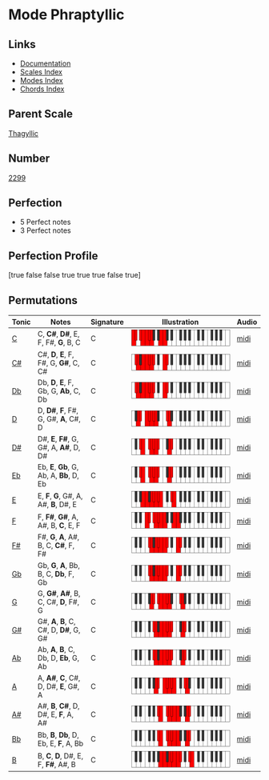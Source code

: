 # Mode Phraptyllic

## Links

- [Documentation](index.md)
- [Scales Index](Scales.md)
- [Modes Index](Modes.md)
- [Chords Index](Chords.md)

## Parent Scale

[Thagyllic](ScaleThagyllic.md)

## Number

[2299](https://ianring.com/musictheory/scales/2299)

## Perfection

- 5 Perfect notes
- 3 Perfect notes

## Perfection Profile

[true false false true true true false true]

## Permutations

| Tonic | Notes | Signature | Illustration | Audio |
|-------|-------|-----------|--------------|-------|
| [C](ModeCNaturalPhraptyllic.md) | C, **C#**, **D#**, E, F, F#, **G**, B, C | C | ![CNaturalPhraptyllic](ModeCNaturalPhraptyllic.png) | [midi](https://github.com/edipermadi/music/blob/main/docs/ModeCNaturalPhraptyllic.mid?raw=true) |
| [C#](ModeCSharpPhraptyllic.md) | C#, **D**, **E**, F, F#, G, **G#**, C, C# | C | ![CSharpPhraptyllic](ModeCSharpPhraptyllic.png) | [midi](https://github.com/edipermadi/music/blob/main/docs/ModeCSharpPhraptyllic.mid?raw=true) |
| [Db](ModeDFlatPhraptyllic.md) | Db, **D**, **E**, F, Gb, G, **Ab**, C, Db | C | ![DFlatPhraptyllic](ModeDFlatPhraptyllic.png) | [midi](https://github.com/edipermadi/music/blob/main/docs/ModeDFlatPhraptyllic.mid?raw=true) |
| [D](ModeDNaturalPhraptyllic.md) | D, **D#**, **F**, F#, G, G#, **A**, C#, D | C | ![DNaturalPhraptyllic](ModeDNaturalPhraptyllic.png) | [midi](https://github.com/edipermadi/music/blob/main/docs/ModeDNaturalPhraptyllic.mid?raw=true) |
| [D#](ModeDSharpPhraptyllic.md) | D#, **E**, **F#**, G, G#, A, **A#**, D, D# | C | ![DSharpPhraptyllic](ModeDSharpPhraptyllic.png) | [midi](https://github.com/edipermadi/music/blob/main/docs/ModeDSharpPhraptyllic.mid?raw=true) |
| [Eb](ModeEFlatPhraptyllic.md) | Eb, **E**, **Gb**, G, Ab, A, **Bb**, D, Eb | C | ![EFlatPhraptyllic](ModeEFlatPhraptyllic.png) | [midi](https://github.com/edipermadi/music/blob/main/docs/ModeEFlatPhraptyllic.mid?raw=true) |
| [E](ModeENaturalPhraptyllic.md) | E, **F**, **G**, G#, A, A#, **B**, D#, E | C | ![ENaturalPhraptyllic](ModeENaturalPhraptyllic.png) | [midi](https://github.com/edipermadi/music/blob/main/docs/ModeENaturalPhraptyllic.mid?raw=true) |
| [F](ModeFNaturalPhraptyllic.md) | F, **F#**, **G#**, A, A#, B, **C**, E, F | C | ![FNaturalPhraptyllic](ModeFNaturalPhraptyllic.png) | [midi](https://github.com/edipermadi/music/blob/main/docs/ModeFNaturalPhraptyllic.mid?raw=true) |
| [F#](ModeFSharpPhraptyllic.md) | F#, **G**, **A**, A#, B, C, **C#**, F, F# | C | ![FSharpPhraptyllic](ModeFSharpPhraptyllic.png) | [midi](https://github.com/edipermadi/music/blob/main/docs/ModeFSharpPhraptyllic.mid?raw=true) |
| [Gb](ModeGFlatPhraptyllic.md) | Gb, **G**, **A**, Bb, B, C, **Db**, F, Gb | C | ![GFlatPhraptyllic](ModeGFlatPhraptyllic.png) | [midi](https://github.com/edipermadi/music/blob/main/docs/ModeGFlatPhraptyllic.mid?raw=true) |
| [G](ModeGNaturalPhraptyllic.md) | G, **G#**, **A#**, B, C, C#, **D**, F#, G | C | ![GNaturalPhraptyllic](ModeGNaturalPhraptyllic.png) | [midi](https://github.com/edipermadi/music/blob/main/docs/ModeGNaturalPhraptyllic.mid?raw=true) |
| [G#](ModeGSharpPhraptyllic.md) | G#, **A**, **B**, C, C#, D, **D#**, G, G# | C | ![GSharpPhraptyllic](ModeGSharpPhraptyllic.png) | [midi](https://github.com/edipermadi/music/blob/main/docs/ModeGSharpPhraptyllic.mid?raw=true) |
| [Ab](ModeAFlatPhraptyllic.md) | Ab, **A**, **B**, C, Db, D, **Eb**, G, Ab | C | ![AFlatPhraptyllic](ModeAFlatPhraptyllic.png) | [midi](https://github.com/edipermadi/music/blob/main/docs/ModeAFlatPhraptyllic.mid?raw=true) |
| [A](ModeANaturalPhraptyllic.md) | A, **A#**, **C**, C#, D, D#, **E**, G#, A | C | ![ANaturalPhraptyllic](ModeANaturalPhraptyllic.png) | [midi](https://github.com/edipermadi/music/blob/main/docs/ModeANaturalPhraptyllic.mid?raw=true) |
| [A#](ModeASharpPhraptyllic.md) | A#, **B**, **C#**, D, D#, E, **F**, A, A# | C | ![ASharpPhraptyllic](ModeASharpPhraptyllic.png) | [midi](https://github.com/edipermadi/music/blob/main/docs/ModeASharpPhraptyllic.mid?raw=true) |
| [Bb](ModeBFlatPhraptyllic.md) | Bb, **B**, **Db**, D, Eb, E, **F**, A, Bb | C | ![BFlatPhraptyllic](ModeBFlatPhraptyllic.png) | [midi](https://github.com/edipermadi/music/blob/main/docs/ModeBFlatPhraptyllic.mid?raw=true) |
| [B](ModeBNaturalPhraptyllic.md) | B, **C**, **D**, D#, E, F, **F#**, A#, B | C | ![BNaturalPhraptyllic](ModeBNaturalPhraptyllic.png) | [midi](https://github.com/edipermadi/music/blob/main/docs/ModeBNaturalPhraptyllic.mid?raw=true) |
